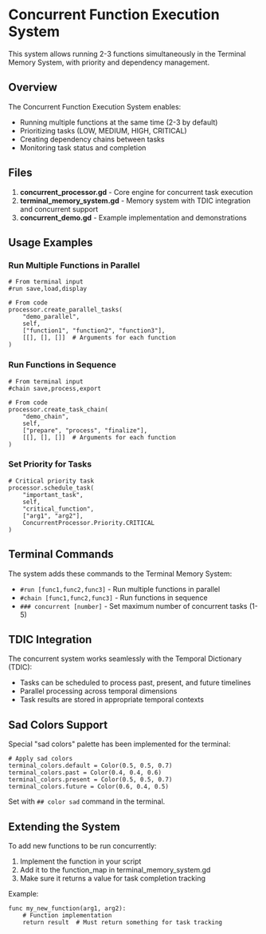 # Concurrent Function Execution System

This system allows running 2-3 functions simultaneously in the Terminal Memory System, with priority and dependency management.

## Overview

The Concurrent Function Execution System enables:

- Running multiple functions at the same time (2-3 by default)
- Prioritizing tasks (LOW, MEDIUM, HIGH, CRITICAL)
- Creating dependency chains between tasks
- Monitoring task status and completion

## Files

1. **concurrent_processor.gd** - Core engine for concurrent task execution
2. **terminal_memory_system.gd** - Memory system with TDIC integration and concurrent support
3. **concurrent_demo.gd** - Example implementation and demonstrations

## Usage Examples

### Run Multiple Functions in Parallel

```gdscript
# From terminal input
#run save,load,display

# From code
processor.create_parallel_tasks(
    "demo_parallel", 
    self, 
    ["function1", "function2", "function3"], 
    [[], [], []]  # Arguments for each function
)
```

### Run Functions in Sequence

```gdscript
# From terminal input
#chain save,process,export

# From code
processor.create_task_chain(
    "demo_chain",
    self,
    ["prepare", "process", "finalize"],
    [[], [], []]  # Arguments for each function
)
```

### Set Priority for Tasks

```gdscript
# Critical priority task
processor.schedule_task(
    "important_task", 
    self, 
    "critical_function", 
    ["arg1", "arg2"], 
    ConcurrentProcessor.Priority.CRITICAL
)
```

## Terminal Commands

The system adds these commands to the Terminal Memory System:

- `#run [func1,func2,func3]` - Run multiple functions in parallel
- `#chain [func1,func2,func3]` - Run functions in sequence
- `### concurrent [number]` - Set maximum number of concurrent tasks (1-5)

## TDIC Integration

The concurrent system works seamlessly with the Temporal Dictionary (TDIC):

- Tasks can be scheduled to process past, present, and future timelines
- Parallel processing across temporal dimensions
- Task results are stored in appropriate temporal contexts

## Sad Colors Support

Special "sad colors" palette has been implemented for the terminal:

```gdscript
# Apply sad colors
terminal_colors.default = Color(0.5, 0.5, 0.7)
terminal_colors.past = Color(0.4, 0.4, 0.6)
terminal_colors.present = Color(0.5, 0.5, 0.7)
terminal_colors.future = Color(0.6, 0.4, 0.5)
```

Set with `## color sad` command in the terminal.

## Extending the System

To add new functions to be run concurrently:

1. Implement the function in your script
2. Add it to the function_map in terminal_memory_system.gd
3. Make sure it returns a value for task completion tracking

Example:
```gdscript
func my_new_function(arg1, arg2):
    # Function implementation
    return result  # Must return something for task tracking
```